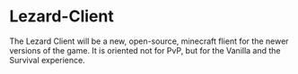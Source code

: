 # Lezard-Client
The Lezard Client will be a new, open-source, minecraft flient for the newer versions of the game. It is oriented not for PvP, but for the Vanilla and the Survival experience.
